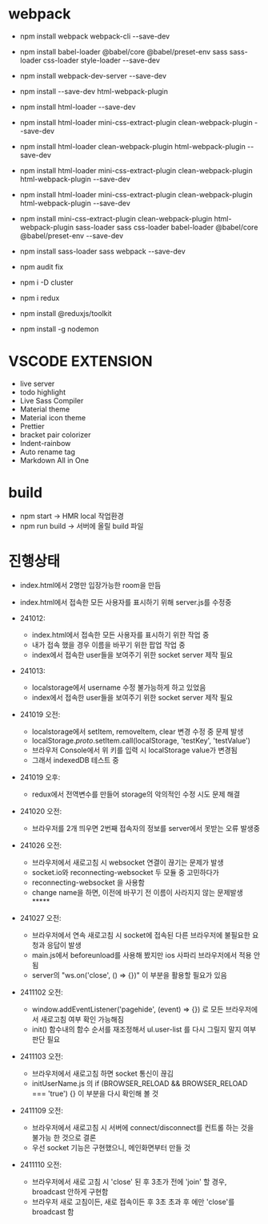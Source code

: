 # webpack

- npm install webpack webpack-cli --save-dev
- npm install babel-loader @babel/core @babel/preset-env sass sass-loader css-loader style-loader --save-dev
- npm install webpack-dev-server --save-dev
- npm install --save-dev html-webpack-plugin
- npm install html-loader --save-dev
- npm install html-loader mini-css-extract-plugin clean-webpack-plugin --save-dev
- npm install html-loader clean-webpack-plugin html-webpack-plugin --save-dev
- npm install html-loader mini-css-extract-plugin clean-webpack-plugin html-webpack-plugin --save-dev
- npm install html-loader mini-css-extract-plugin clean-webpack-plugin html-webpack-plugin --save-dev
- npm install mini-css-extract-plugin clean-webpack-plugin html-webpack-plugin sass-loader sass css-loader babel-loader @babel/core @babel/preset-env --save-dev
- npm install sass-loader sass webpack --save-dev
- npm audit fix

- npm i -D cluster
- npm i redux
- npm install @reduxjs/toolkit
- npm install -g nodemon

# VSCODE EXTENSION

- live server
- todo highlight
- Live Sass Compiler
- Material theme
- Material icon theme
- Prettier
- bracket pair colorizer
- Indent-rainbow
- Auto rename tag
- Markdown All in One

# build

- npm start -> HMR local 작업환경
- npm run build -> 서버에 올릴 build 파일

# 진행상태

- index.html에서 2명만 입장가능한 room을 만듬
- index.html에서 접속한 모든 사용자를 표시하기 위해 server.js를 수정중
- 241012:
  - index.html에서 접속한 모든 사용자를 표시하기 위한 작업 중
  - 내가 접속 했을 경우 이름을 바꾸기 위한 팝업 작업 중
  - index에서 접속한 user들을 보여주기 위한 socket server 제작 필요
- 241013:

  - localstorage에서 username 수정 불가능하게 하고 있었음
  - index에서 접속한 user들을 보여주기 위한 socket server 제작 필요

- 241019 오전:

  - localstorage에서 setItem, removeItem, clear 변경 수정 중 문제 발생
  - localStorage._proto_.setItem.call(localStorage, 'testKey', 'testValue')
  - 브라우저 Console에서 위 키를 입력 시 localStorage value가 변경됨
  - 그래서 indexedDB 테스트 중

- 241019 오후:

  - redux에서 전역변수를 만들어 storage의 악의적인 수정 시도 문제 해결

- 241020 오전:

  - 브라우저를 2개 띄우면 2번째 접속자의 정보를 server에서 못받는 오류 발생중

- 241026 오전:

  - 브라우저에서 새로고침 시 websocket 연결이 끊기는 문제가 발생
  - socket.io와 reconnecting-websocket 두 모듈 중 고민하다가
  - reconnecting-websocket 을 사용함
  - change name을 하면, 이전에 바꾸기 전 이름이 사라지지 않는 문제발생\*\*\*\*\*

- 241027 오전:

  - 브라우저에서 연속 새로고침 시 socket에 접속된 다른 브라우저에 불필요한 요청과 응답이 발생
  - main.js에서 beforeunload를 사용해 봤지만 ios 사파리 브라우저에서 적용 안됨
  - server의 "ws.on('close', () => {})" 이 부분을 활용할 필요가 있음

- 2411102 오전:

  - window.addEventListener('pagehide', (event) => {}) 로 모든 브라우저에서 새로고침 여부 확인 가능해짐
  - init() 함수내의 함수 순서를 재조정해서 ul.user-list 를 다시 그릴지 말지 여부 판단 필요

- 2411103 오전:

  - 브라우저에서 새로고침 하면 socket 통신이 끊김
  - initUserName.js 의 if (BROWSER_RELOAD && BROWSER_RELOAD === 'true') {} 이 부분을 다시 확인해 볼 것

- 2411109 오전:

  - 브라우저에서 새로고침 시 서버에 connect/disconnect를 컨트롤 하는 것을 불가능 한 것으로 결론
  - 우선 socket 기능은 구현했으니, 메인화면부터 만들 것

- 2411110 오전:
  - 브라우저에서 새로 고침 시 'close' 된 후 3초가 전에 'join' 할 경우, broadcast 안하게 구현함
  - 브라우저 새로 고침이든, 새로 접속이든 후 3초 초과 후 에만 'close'를 broadcast 함
